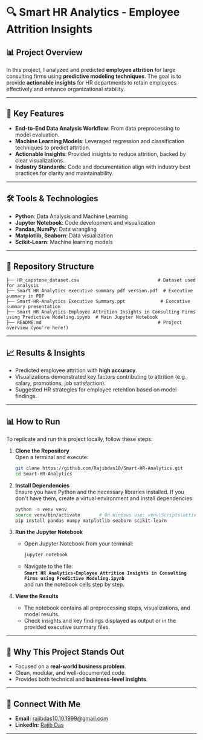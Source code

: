 
# 🔍 Smart HR Analytics - Employee Attrition Insights

## 📊 Project Overview

In this project, I analyzed and predicted **employee attrition** for large consulting firms using **predictive modeling techniques**. The goal is to provide **actionable insights** for HR departments to retain employees effectively and enhance organizational stability.

---

## 🚀 Key Features

- **End-to-End Data Analysis Workflow**: From data preprocessing to model evaluation.
- **Machine Learning Models**: Leveraged regression and classification techniques to predict attrition.
- **Actionable Insights**: Provided insights to reduce attrition, backed by clear visualizations.
- **Industry Standards**: Code and documentation align with industry best practices for clarity and maintainability.

---

## 🛠️ Tools & Technologies

- **Python**: Data Analysis and Machine Learning
- **Jupyter Notebook**: Code development and visualization
- **Pandas, NumPy**: Data wrangling
- **Matplotlib, Seaborn**: Data visualization
- **Scikit-Learn**: Machine learning models

---

## 📂 Repository Structure

```plaintext
├── HR_capstone_dataset.csv                             # Dataset used for analysis
├── Smart HR Analytics executive summary pdf version.pdf  # Executive summary in PDF
├── Smart-HR-Analytics Executive Summary.ppt             # Executive summary presentation
├── Smart HR Analytics-Employee Attrition Insights in Consulting Firms using Predictive Modeling.ipynb  # Main Jupyter Notebook
├── README.md                                           # Project overview (you're here!)
```


---

## 📈 Results & Insights

- Predicted employee attrition with **high accuracy**.
- Visualizations demonstrated key factors contributing to attrition (e.g., salary, promotions, job satisfaction).
- Suggested HR strategies for employee retention based on model findings.

---


## 📊 How to Run

To replicate and run this project locally, follow these steps:

1. **Clone the Repository**  
   Open a terminal and execute:
   ```bash
   git clone https://github.com/Rajibdas10/Smart-HR-Analytics.git
   cd Smart-HR-Analytics
   ```

2. **Install Dependencies**  
   Ensure you have Python and the necessary libraries installed. If you don't have them, create a virtual environment and install dependencies:  
   ```bash
   python -m venv venv
   source venv/bin/activate       # On Windows use: venv\Scripts\activate
   pip install pandas numpy matplotlib seaborn scikit-learn
   ```

3. **Run the Jupyter Notebook**  
   - Open Jupyter Notebook from your terminal:
     ```bash
     jupyter notebook
     ```
   - Navigate to the file:  
     **`Smart HR Analytics-Employee Attrition Insights in Consulting Firms using Predictive Modeling.ipynb`**  
     and run the notebook cells step by step.

4. **View the Results**  
   - The notebook contains all preprocessing steps, visualizations, and model results.
   - Check insights and key findings displayed as output or in the provided executive summary files.



---

## 📢 Why This Project Stands Out

- Focused on a **real-world business problem**.
- Clean, modular, and well-documented code.
- Provides both technical and **business-level insights**.

---


## 🤝 Connect With Me

- **Email:** rajibdas10.10.1999@gmail.com
- **LinkedIn:** [Rajib Das](https://www.linkedin.com/in/rajib-das-4a6063215)

---

